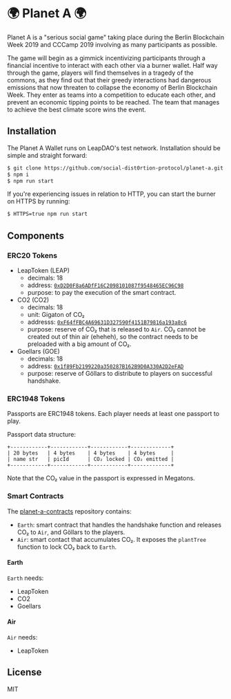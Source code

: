 # 🌍 Planet A 🌍

Planet A is a "serious social game" taking place during the Berlin Blockchain Week 2019 and CCCamp 2019 involving as many participants as possible.

The game will begin as a gimmick incentivizing participants through a financial incentive to interact with each other via a burner wallet. Half way through the game, players will find themselves in a tragedy of the commons, as they find out that their greedy interactions had dangerous emissions that now threaten to collapse the economy of Berlin Blockchain Week. They enter as teams into a competition to educate each other, and prevent an economic tipping points to be reached. The team that manages to achieve the best climate score wins the event.

## Installation

The Planet A Wallet runs on LeapDAO's test network. Installation should be
simple and straight forward:

```bash
$ git clone https://github.com/social-dist0rtion-protocol/planet-a.git
$ npm i
$ npm run start
```

If you're experiencing issues in relation to HTTP, you can start the burner on
HTTPS by running:

```bash
$ HTTPS=true npm run start
```

## Components

### ERC20 Tokens
- LeapToken (LEAP)
  - decimals: 18
  - address: [`0xD2D0F8a6ADfF16C2098101087f9548465EC96C98`](https://testnet.leapdao.org/explorer/address/0xD2D0F8a6ADfF16C2098101087f9548465EC96C98)
  - purpose: to pay the execution of the smart contract.
- CO2 (CO2)
  - decimals: 18
  - unit: Gigaton of CO₂
  - addresss: [`0xF64fFBC4A69631D327590f4151B79816a193a8c6`](https://testnet.leapdao.org/explorer/address/0xF64fFBC4A69631D327590f4151B79816a193a8c6)
  - purpose: reserve of CO₂ that is released to `Air`. CO₂ cannot be created out of thin air (eheheh), so the contract needs to be preloaded with a big amount of CO₂.
- Goellars (GOE)
  - decimals: 18
  - address: [`0x1f89Fb2199220a350287B162B9D0A330A2D2eFAD`](https://testnet.leapdao.org/explorer/address/0x1f89Fb2199220a350287B162B9D0A330A2D2eFAD)
  - purpose: reserve of Göllars to distribute to players on successful handshake.

### ERC1948 Tokens
Passports are ERC1948 tokens. Each player needs at least one passport to play.

Passport data structure:

```
+------------+------------+------------+-------------+
| 20 bytes   | 4 bytes    | 4 bytes    | 4 bytes     |
| name str   | picId      | CO₂ locked | CO₂ emitted |
+------------+------------+------------+-------------+
```

Note that the CO₂ value in the passport is expressed in Megatons.

### Smart Contracts
The [planet-a-contracts](https://github.com/social-dist0rtion-protocol/planet-a-contracts) repository contains:
- `Earth`: smart contract that handles the handshake function and releases CO₂ to `Air`, and Göllars to the players.
- `Air`: smart contact that accumulates CO₂. It exposes the `plantTree` function to lock CO₂ back to `Earth`.

#### Earth
`Earth` needs:
- LeapToken
- CO2
- Goellars

#### Air
`Air` needs:
- LeapToken

## License

MIT
